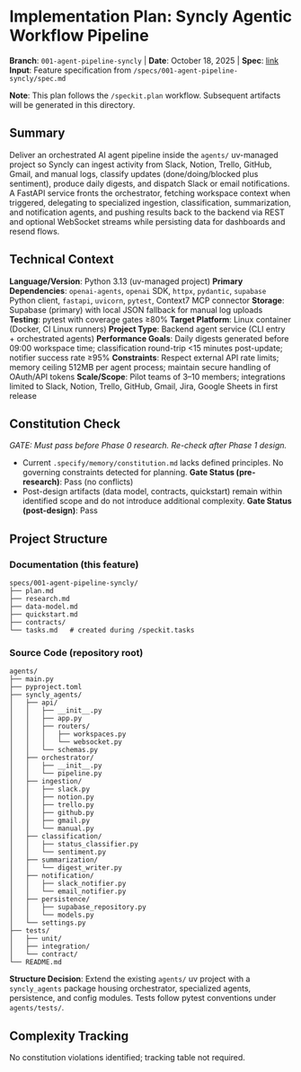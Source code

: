 # Implementation Plan: Syncly Agentic Workflow Pipeline

**Branch**: `001-agent-pipeline-syncly` | **Date**: October 18, 2025 | **Spec**: [link](./spec.md)
**Input**: Feature specification from `/specs/001-agent-pipeline-syncly/spec.md`

**Note**: This plan follows the `/speckit.plan` workflow. Subsequent artifacts will be generated in this directory.

## Summary

Deliver an orchestrated AI agent pipeline inside the `agents/` uv-managed project so Syncly can ingest activity from Slack, Notion, Trello, GitHub, Gmail, and manual logs, classify updates (done/doing/blocked plus sentiment), produce daily digests, and dispatch Slack or email notifications. A FastAPI service fronts the orchestrator, fetching workspace context when triggered, delegating to specialized ingestion, classification, summarization, and notification agents, and pushing results back to the backend via REST and optional WebSocket streams while persisting data for dashboards and resend flows.

## Technical Context

**Language/Version**: Python 3.13 (uv-managed project)
**Primary Dependencies**: `openai-agents`, `openai` SDK, `httpx`, `pydantic`, `supabase` Python client, `fastapi`, `uvicorn`, `pytest`, Context7 MCP connector
**Storage**: Supabase (primary) with local JSON fallback for manual log uploads
**Testing**: pytest with coverage gates ≥80%
**Target Platform**: Linux container (Docker, CI Linux runners)
**Project Type**: Backend agent service (CLI entry + orchestrated agents)
**Performance Goals**: Daily digests generated before 09:00 workspace time; classification round-trip <15 minutes post-update; notifier success rate ≥95%
**Constraints**: Respect external API rate limits; memory ceiling 512MB per agent process; maintain secure handling of OAuth/API tokens
**Scale/Scope**: Pilot teams of 3–10 members; integrations limited to Slack, Notion, Trello, GitHub, Gmail, Jira, Google Sheets in first release

## Constitution Check

*GATE: Must pass before Phase 0 research. Re-check after Phase 1 design.*

- Current `.specify/memory/constitution.md` lacks defined principles. No governing constraints detected for planning. **Gate Status (pre-research)**: Pass (no conflicts)
- Post-design artifacts (data model, contracts, quickstart) remain within identified scope and do not introduce additional complexity. **Gate Status (post-design)**: Pass

## Project Structure

### Documentation (this feature)

```
specs/001-agent-pipeline-syncly/
├── plan.md
├── research.md
├── data-model.md
├── quickstart.md
├── contracts/
└── tasks.md   # created during /speckit.tasks
```

### Source Code (repository root)

```
agents/
├── main.py
├── pyproject.toml
├── syncly_agents/
│   ├── api/
│   │   ├── __init__.py
│   │   ├── app.py
│   │   ├── routers/
│   │   │   ├── workspaces.py
│   │   │   └── websocket.py
│   │   └── schemas.py
│   ├── orchestrator/
│   │   ├── __init__.py
│   │   └── pipeline.py
│   ├── ingestion/
│   │   ├── slack.py
│   │   ├── notion.py
│   │   ├── trello.py
│   │   ├── github.py
│   │   ├── gmail.py
│   │   └── manual.py
│   ├── classification/
│   │   ├── status_classifier.py
│   │   └── sentiment.py
│   ├── summarization/
│   │   └── digest_writer.py
│   ├── notification/
│   │   ├── slack_notifier.py
│   │   └── email_notifier.py
│   ├── persistence/
│   │   ├── supabase_repository.py
│   │   └── models.py
│   └── settings.py
├── tests/
│   ├── unit/
│   ├── integration/
│   └── contract/
└── README.md
```

**Structure Decision**: Extend the existing `agents/` uv project with a `syncly_agents` package housing orchestrator, specialized agents, persistence, and config modules. Tests follow pytest conventions under `agents/tests/`.

## Complexity Tracking

No constitution violations identified; tracking table not required.

